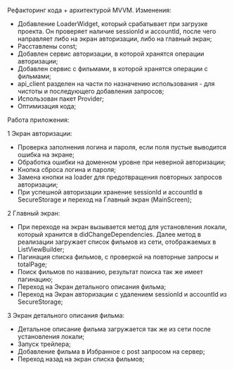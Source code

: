 Рефакторинг кода + архитектурой MVVM. Изменения:

- Добавление LoaderWidget, который срабатывает при загрузке проекта. Он проверяет наличие sessionId и accountId, после чего направляет либо на экран авторизации, либо на главный экран;
- Расставлены const;
- Добавлен сервис авторизации, в которой хранятся операции авторизации; 
- Добавлен сервис с фильмами, в которой хранятся операции с фильмами; 
- api_client разделен на части по назначению использования - для чистоты и последующего добавления запросов;
- Использован пакет Provider;
- Оптимизация кода;


Работа приложения:

1 Экран авторизации:
- Проверка заполнения логина и пароля, если поля пустые выводится ошибка на экране;
- Обработка ошибки на доменном уровне при неверной авторизации;
- Кнопка сброса логина и пароля;
- Замена кнопки на loader для предотвращения повторных запросов авторизации;
- При успешной авторизации хранение sessionId и accountId в SecureStorage и переход на Главный экран (MainScreen);

2 Главный экран:
- При переходе на экран вызывается метод для установления локали, который хранится в didChangeDependencies. Далее метод в реализации загружает список фильмов из сети, отображаемых в ListViewBuilder;
- Пагинация списка фильмов, с проверкой на повторные запросы и totalPage;
- Поиск фильмов по названию, результат поиска так же имеет пагинацию;
- Переход на Экран детального описания фильма; 
- Переход на Экран авторизации с удалением sessionId и accountId из SecureStorage;


3 Экран детального описания фильма:
- Детальное описание фильма загружается так же из сети после установления локали;
- Запуск трейлера;
- Добавление фильма в Избранное с post запросом на сервер;
- Переход назад на экран списка фильмов;